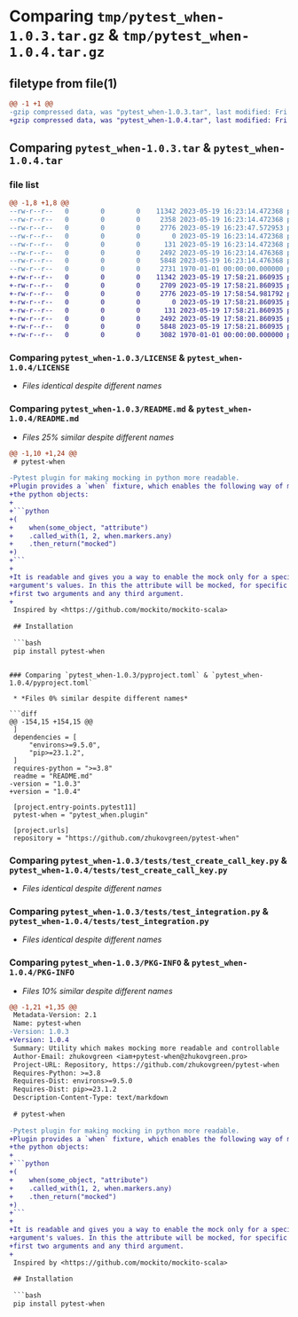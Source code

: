 # Comparing `tmp/pytest_when-1.0.3.tar.gz` & `tmp/pytest_when-1.0.4.tar.gz`

## filetype from file(1)

```diff
@@ -1 +1 @@
-gzip compressed data, was "pytest_when-1.0.3.tar", last modified: Fri May 19 16:23:47 2023, max compression
+gzip compressed data, was "pytest_when-1.0.4.tar", last modified: Fri May 19 17:58:54 2023, max compression
```

## Comparing `pytest_when-1.0.3.tar` & `pytest_when-1.0.4.tar`

### file list

```diff
@@ -1,8 +1,8 @@
--rw-r--r--   0        0        0    11342 2023-05-19 16:23:14.472368 pytest_when-1.0.3/LICENSE
--rw-r--r--   0        0        0     2358 2023-05-19 16:23:14.472368 pytest_when-1.0.3/README.md
--rw-r--r--   0        0        0     2776 2023-05-19 16:23:47.572953 pytest_when-1.0.3/pyproject.toml
--rw-r--r--   0        0        0        0 2023-05-19 16:23:14.472368 pytest_when-1.0.3/tests/resources/__init__.py
--rw-r--r--   0        0        0      131 2023-05-19 16:23:14.472368 pytest_when-1.0.3/tests/resources/example_module.py
--rw-r--r--   0        0        0     2492 2023-05-19 16:23:14.476368 pytest_when-1.0.3/tests/test_create_call_key.py
--rw-r--r--   0        0        0     5848 2023-05-19 16:23:14.476368 pytest_when-1.0.3/tests/test_integration.py
--rw-r--r--   0        0        0     2731 1970-01-01 00:00:00.000000 pytest_when-1.0.3/PKG-INFO
+-rw-r--r--   0        0        0    11342 2023-05-19 17:58:21.860935 pytest_when-1.0.4/LICENSE
+-rw-r--r--   0        0        0     2709 2023-05-19 17:58:21.860935 pytest_when-1.0.4/README.md
+-rw-r--r--   0        0        0     2776 2023-05-19 17:58:54.981792 pytest_when-1.0.4/pyproject.toml
+-rw-r--r--   0        0        0        0 2023-05-19 17:58:21.860935 pytest_when-1.0.4/tests/resources/__init__.py
+-rw-r--r--   0        0        0      131 2023-05-19 17:58:21.860935 pytest_when-1.0.4/tests/resources/example_module.py
+-rw-r--r--   0        0        0     2492 2023-05-19 17:58:21.860935 pytest_when-1.0.4/tests/test_create_call_key.py
+-rw-r--r--   0        0        0     5848 2023-05-19 17:58:21.860935 pytest_when-1.0.4/tests/test_integration.py
+-rw-r--r--   0        0        0     3082 1970-01-01 00:00:00.000000 pytest_when-1.0.4/PKG-INFO
```

### Comparing `pytest_when-1.0.3/LICENSE` & `pytest_when-1.0.4/LICENSE`

 * *Files identical despite different names*

### Comparing `pytest_when-1.0.3/README.md` & `pytest_when-1.0.4/README.md`

 * *Files 25% similar despite different names*

```diff
@@ -1,10 +1,24 @@
 # pytest-when
 
-Pytest plugin for making mocking in python more readable.
+Plugin provides a `when` fixture, which enables the following way of mocking
+the python objects:
+
+```python
+(
+    when(some_object, "attribute")
+    .called_with(1, 2, when.markers.any)
+    .then_return("mocked")
+)
+```
+
+It is readable and gives you a way to enable the mock only for a specific
+argument's values. In this the attribute will be mocked, for specific
+first two arguments and any third argument.
+
 Inspired by <https://github.com/mockito/mockito-scala>
 
 ## Installation
 
 ```bash
 pip install pytest-when
 ```
```

### Comparing `pytest_when-1.0.3/pyproject.toml` & `pytest_when-1.0.4/pyproject.toml`

 * *Files 0% similar despite different names*

```diff
@@ -154,15 +154,15 @@
 ]
 dependencies = [
     "environs>=9.5.0",
     "pip>=23.1.2",
 ]
 requires-python = ">=3.8"
 readme = "README.md"
-version = "1.0.3"
+version = "1.0.4"
 
 [project.entry-points.pytest11]
 pytest-when = "pytest_when.plugin"
 
 [project.urls]
 repository = "https://github.com/zhukovgreen/pytest-when"
```

### Comparing `pytest_when-1.0.3/tests/test_create_call_key.py` & `pytest_when-1.0.4/tests/test_create_call_key.py`

 * *Files identical despite different names*

### Comparing `pytest_when-1.0.3/tests/test_integration.py` & `pytest_when-1.0.4/tests/test_integration.py`

 * *Files identical despite different names*

### Comparing `pytest_when-1.0.3/PKG-INFO` & `pytest_when-1.0.4/PKG-INFO`

 * *Files 10% similar despite different names*

```diff
@@ -1,21 +1,35 @@
 Metadata-Version: 2.1
 Name: pytest-when
-Version: 1.0.3
+Version: 1.0.4
 Summary: Utility which makes mocking more readable and controllable
 Author-Email: zhukovgreen <iam+pytest-when@zhukovgreen.pro>
 Project-URL: Repository, https://github.com/zhukovgreen/pytest-when
 Requires-Python: >=3.8
 Requires-Dist: environs>=9.5.0
 Requires-Dist: pip>=23.1.2
 Description-Content-Type: text/markdown
 
 # pytest-when
 
-Pytest plugin for making mocking in python more readable.
+Plugin provides a `when` fixture, which enables the following way of mocking
+the python objects:
+
+```python
+(
+    when(some_object, "attribute")
+    .called_with(1, 2, when.markers.any)
+    .then_return("mocked")
+)
+```
+
+It is readable and gives you a way to enable the mock only for a specific
+argument's values. In this the attribute will be mocked, for specific
+first two arguments and any third argument.
+
 Inspired by <https://github.com/mockito/mockito-scala>
 
 ## Installation
 
 ```bash
 pip install pytest-when
 ```
```

